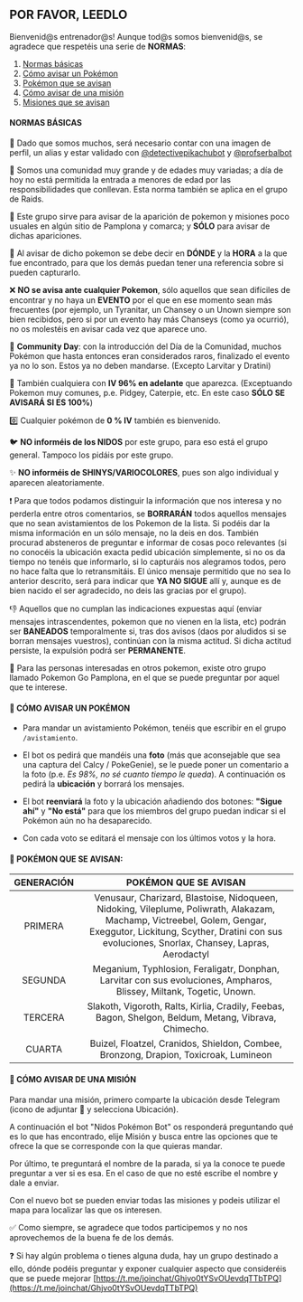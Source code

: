 ## POR FAVOR, LEEDLO

Bienvenid@s entrenador@s!
Aunque tod@s somos bienvenid@s, se agradece que respetéis una serie de **NORMAS**:
<ol>
  <li><a href="#normas-basicas"> Normas básicas</a></li>
  <li><a href="#avistamientos"> Cómo avisar un Pokémon</a></li>
  <li><a href="#avisos-pokemon"> Pokémon que se avisan</a></li>
  <li><a href="#misiones"> Cómo avisar de una misión</a></li>
  <li><a href="#avisos-misiones"> Misiones que se avisan</a></li>
</ol>  

<h4 id="normas-basicas">NORMAS BÁSICAS</h4>
 
👤 Dado que somos muchos, será necesario contar con una imagen de perfil, un alias y estar validado con [@detectivepikachubot](https://t.me/detectivepikachubot) y [@profserbalbot](https://t.me/profserbalbot)

🔞 Somos una comunidad muy grande y de edades muy variadas; a día de hoy no está permitida la entrada a menores de edad por las responsibilidades que conllevan. Esta norma también se aplica en el grupo de Raids.

📢 Este grupo sirve para avisar de la aparición de pokemon y misiones poco usuales en algún sitio de Pamplona y comarca; y **SÓLO** para avisar de dichas apariciones.

📍 Al avisar de dicho pokemon se debe decir en **DÓNDE** y la **HORA** a la que fue encontrado, para que los demás puedan tener una referencia sobre si pueden capturarlo.

❌ **NO se avisa ante cualquier Pokemon**, sólo aquellos que sean difíciles de encontrar y no haya un **EVENTO** por el que en ese momento sean más frecuentes (por ejemplo, un Tyranitar, un Chansey o un Unown siempre son bien recibidos, pero si por un evento hay más Chanseys (como ya ocurrió), no os molestéis en avisar cada vez que aparece uno.

📆 **Community Day**: con la introducción del Día de la Comunidad, muchos Pokémon que hasta entonces eran considerados raros, finalizado el evento ya no lo son. Estos ya no deben mandarse. (Excepto Larvitar y Dratini) 

💯 También cualquiera con **IV 96% en adelante** que aparezca. (Exceptuando Pokemon muy comunes, p.e. Pidgey, Caterpie, etc. En este caso **SÓLO SE AVISARÁ SI ES 100%**)

0️⃣ Cualquier pokémon de **0 % IV** también es bienvenido.

🐦 **NO informéis de los NIDOS** por este grupo, para eso está el grupo general. Tampoco los pidáis por este grupo.

✨ **NO informéis de SHINYS/VARIOCOLORES**, pues son algo individual y aparecen aleatoriamente.

❗ Para que todos podamos distinguir la información que nos interesa y no perderla entre otros comentarios, se **BORRARÁN** todos aquellos mensajes que no sean avistamientos de los Pokemon de la lista. Si podéis dar la misma información en un sólo mensaje, no la deis en dos. También procurad absteneros de preguntar e informar de cosas poco relevantes (si no conocéis la ubicación exacta pedid ubicación simplemente, si no os da tiempo no tenéis que informarlo, si lo capturáis nos alegramos todos, pero no hace falta que lo retransmitáis.
El único mensaje permitido que no sea lo anterior descrito, será para indicar que **YA NO SIGUE** allí y, aunque es de bien nacido el ser agradecido, no deis las gracias por el grupo).

👎 Aquellos que no cumplan las indicaciones expuestas aquí (enviar mensajes intrascendentes, pokemon que no vienen en la lista, etc) podrán ser **BANEADOS** temporalmente si, tras dos avisos (daos por aludidos si se borran mensajes vuestros), continúan con la misma actitud. Si dicha actitud persiste, la expulsión podrá ser **PERMANENTE**.

👀 Para las personas interesadas en otros pokemon, existe otro grupo llamado Pokemon Go Pamplona, en el que se puede preguntar por aquel que te interese.

<h4 id="avistamientos">📝 CÓMO AVISAR UN POKÉMON</h4>

- Para mandar un avistamiento Pokémon, tenéis que escribir en el grupo `/avistamiento`.   

- El bot os pedirá que mandéis una **foto** (más que aconsejable que sea una captura del Calcy / PokeGenie), se le puede poner un comentario a la foto (p.e. _Es 98%, no sé cuanto tiempo le queda_). A continuación os pedirá la **ubicación** y borrará los mensajes.  

- El bot **reenviará** la foto y la ubicación añadiendo dos botones: **"Sigue ahí"** y **"No está"** para que los miembros del grupo puedan indicar si el Pokémon aún no ha desaparecido.  

- Con cada voto se editará el mensaje con los últimos votos y la hora.

<h4 id="avisos-pokemon">🐾 POKÉMON QUE SE AVISAN:</h4>

| **GENERACIÓN**  | **POKÉMON QUE SE AVISAN** |
| :-------------: | :-------------: |
| PRIMERA  | Venusaur, Charizard, Blastoise, Nidoqueen, Nidoking, Vileplume, Poliwrath, Alakazam, Machamp, Victreebel, Golem, Gengar, Exeggutor, Lickitung, Scyther, Dratini con sus evoluciones, Snorlax, Chansey, Lapras, Aerodactyl  |
| SEGUNDA  | Meganium, Typhlosion, Feraligatr, Donphan, Larvitar con sus evoluciones, Ampharos, Blissey,  Miltank, Togetic, Unown.  |
| TERCERA  | Slakoth, Vigoroth, Ralts, Kirlia, Cradily, Feebas, Bagon, Shelgon, Beldum, Metang, Vibrava, Chimecho.  |
| CUARTA  | Buizel, Floatzel, Cranidos, Shieldon, Combee, Bronzong, Drapion, Toxicroak, Lumineon  |

<h4 id="misiones">📝 CÓMO AVISAR DE UNA MISIÓN</h4>

Para mandar una misión, primero comparte la ubicación desde Telegram (icono de adjuntar 📎 y selecciona Ubicación).  

A continuación el bot "Nidos Pokémon Bot" os responderá preguntando qué es lo que has encontrado, elije Misión y busca entre las opciones que te ofrece la que se corresponde con la que quieras mandar. 

Por último, te preguntará el nombre de la parada, si ya la conoce te puede preguntar a ver si es esa. En el caso de que no esté escribe el nombre y dale a enviar. 

Con el nuevo bot se pueden enviar todas las misiones y podeis utilizar el mapa para localizar las que os interesen.

✅ Como siempre, se agradece que todos participemos y no nos aprovechemos de la buena fe de los demás.

❓ Si hay algún problema o tienes alguna duda, hay un grupo destinado a ello, dónde podéis preguntar y exponer cualquier aspecto que consideréis que se puede mejorar [https://t.me/joinchat/Ghjvo0tYSvOUevdqTTbTPQ](https://t.me/joinchat/Ghjvo0tYSvOUevdqTTbTPQ)

